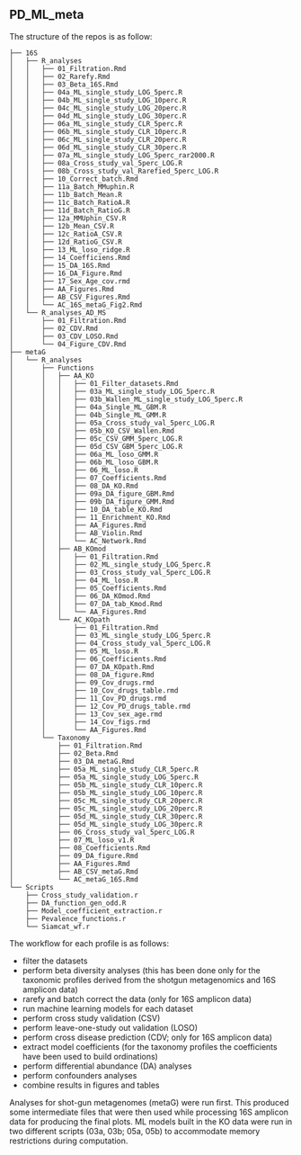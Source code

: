 ## PD_ML_meta


The structure of the repos is as follow:
```
├── 16S
│   ├── R_analyses
│   │   ├── 01_Filtration.Rmd
│   │   ├── 02_Rarefy.Rmd
│   │   ├── 03_Beta_16S.Rmd
│   │   ├── 04a_ML_single_study_LOG_5perc.R
│   │   ├── 04b_ML_single_study_LOG_10perc.R
│   │   ├── 04c_ML_single_study_LOG_20perc.R
│   │   ├── 04d_ML_single_study_LOG_30perc.R
│   │   ├── 06a_ML_single_study_CLR_5perc.R
│   │   ├── 06b_ML_single_study_CLR_10perc.R
│   │   ├── 06c_ML_single_study_CLR_20perc.R
│   │   ├── 06d_ML_single_study_CLR_30perc.R
│   │   ├── 07a_ML_single_study_LOG_5perc_rar2000.R
│   │   ├── 08a_Cross_study_val_5perc_LOG.R
│   │   ├── 08b_Cross_study_val_Rarefied_5perc_LOG.R
│   │   ├── 10_Correct_batch.Rmd
│   │   ├── 11a_Batch_MMuphin.R
│   │   ├── 11b_Batch_Mean.R
│   │   ├── 11c_Batch_RatioA.R
│   │   ├── 11d_Batch_RatioG.R
│   │   ├── 12a_MMUphin_CSV.R
│   │   ├── 12b_Mean_CSV.R
│   │   ├── 12c_RatioA_CSV.R
│   │   ├── 12d_RatioG_CSV.R
│   │   ├── 13_ML_loso_ridge.R
│   │   ├── 14_Coefficiens.Rmd
│   │   ├── 15_DA_16S.Rmd
│   │   ├── 16_DA_Figure.Rmd
│   │   ├── 17_Sex_Age_cov.rmd
│   │   ├── AA_Figures.Rmd
│   │   ├── AB_CSV_Figures.Rmd
│   │   └── AC_16S_metaG_Fig2.Rmd
│   └── R_analyses_AD_MS
│       ├── 01_Filtration.Rmd
│       ├── 02_CDV.Rmd
│       ├── 03_CDV_LOSO.Rmd
│       └── 04_Figure_CDV.Rmd
├── metaG
│   └── R_analyses
│       ├── Functions
│       │   ├── AA_KO
│       │   │   ├── 01_Filter_datasets.Rmd
│       │   │   ├── 03a_ML_single_study_LOG_5perc.R
│       │   │   ├── 03b_Wallen_ML_single_study_LOG_5perc.R
│       │   │   ├── 04a_Single_ML_GBM.R
│       │   │   ├── 04b_Single_ML_GMM.R
│       │   │   ├── 05a_Cross_study_val_5perc_LOG.R
│       │   │   ├── 05b_KO_CSV_Wallen.Rmd
│       │   │   ├── 05c_CSV_GMM_5perc_LOG.R
│       │   │   ├── 05d_CSV_GBM_5perc_LOG.R
│       │   │   ├── 06a_ML_loso_GMM.R
│       │   │   ├── 06b_ML_loso_GBM.R
│       │   │   ├── 06_ML_loso.R
│       │   │   ├── 07_Coefficients.Rmd
│       │   │   ├── 08_DA_KO.Rmd
│       │   │   ├── 09a_DA_figure_GBM.Rmd
│       │   │   ├── 09b_DA_figure_GMM.Rmd
│       │   │   ├── 10_DA_table_KO.Rmd
│       │   │   ├── 11_Enrichment_KO.Rmd
│       │   │   ├── AA_Figures.Rmd
│       │   │   ├── AB_Violin.Rmd
│       │   │   └── AC_Network.Rmd
│       │   ├── AB_KOmod
│       │   │   ├── 01_Filtration.Rmd
│       │   │   ├── 02_ML_single_study_LOG_5perc.R
│       │   │   ├── 03_Cross_study_val_5perc_LOG.R
│       │   │   ├── 04_ML_loso.R
│       │   │   ├── 05_Coefficients.Rmd
│       │   │   ├── 06_DA_KOmod.Rmd
│       │   │   ├── 07_DA_tab_Kmod.Rmd
│       │   │   └── AA_Figures.Rmd
│       │   └── AC_KOpath
│       │       ├── 01_Filtration.Rmd
│       │       ├── 03_ML_single_study_LOG_5perc.R
│       │       ├── 04_Cross_study_val_5perc_LOG.R
│       │       ├── 05_ML_loso.R
│       │       ├── 06_Coefficients.Rmd
│       │       ├── 07_DA_KOpath.Rmd
│       │       ├── 08_DA_figure.Rmd
│       │       ├── 09_Cov_drugs.rmd
│       │       ├── 10_Cov_drugs_table.rmd
│       │       ├── 11_Cov_PD_drugs.rmd
│       │       ├── 12_Cov_PD_drugs_table.rmd
│       │       ├── 13_Cov_sex_age.rmd
│       │       ├── 14_Cov_figs.rmd
│       │       └── AA_Figures.Rmd
│       └── Taxonomy
│           ├── 01_Filtration.Rmd
│           ├── 02_Beta.Rmd
│           ├── 03_DA_metaG.Rmd
│           ├── 05a_ML_single_study_CLR_5perc.R
│           ├── 05a_ML_single_study_LOG_5perc.R
│           ├── 05b_ML_single_study_CLR_10perc.R
│           ├── 05b_ML_single_study_LOG_10perc.R
│           ├── 05c_ML_single_study_CLR_20perc.R
│           ├── 05c_ML_single_study_LOG_20perc.R
│           ├── 05d_ML_single_study_CLR_30perc.R
│           ├── 05d_ML_single_study_LOG_30perc.R
│           ├── 06_Cross_study_val_5perc_LOG.R
│           ├── 07_ML_loso_v1.R
│           ├── 08_Coefficients.Rmd
│           ├── 09_DA_figure.Rmd
│           ├── AA_Figures.Rmd
│           ├── AB_CSV_metaG.Rmd
│           └── AC_metaG_16S.Rmd
└── Scripts
    ├── Cross_study_validation.r
    ├── DA_function_gen_odd.R
    ├── Model_coefficient_extraction.r
    ├── Pevalence_functions.r
    └── Siamcat_wf.r
```
The workflow for each profile is as follows:

   * filter the datasets
   * perform beta diversity analyses (this has been done only for the taxonomic profiles derived from the shotgun metagenomics and 16S amplicon data)
   * rarefy and batch correct the data (only for 16S amplicon data)
   * run machine learning models for each dataset
   * perform cross study validation (CSV)
   * perform leave-one-study out validation (LOSO)
   * perform cross disease prediction (CDV; only for 16S amplicon data)
   * extract model coefficients (for the taxonomy profiles the coefficients have been used to build ordinations)
   * perform differential abundance (DA) analyses
   * perform confounders analyses
   * combine results in figures and tables

Analyses for shot-gun metagenomes (metaG) were run first. This produced some intermediate files that were then used while processing 16S amplicon data for producing the final plots. ML models built in the KO data were run in two different scripts (03a, 03b; 05a, 05b) to accommodate memory restrictions during computation.

